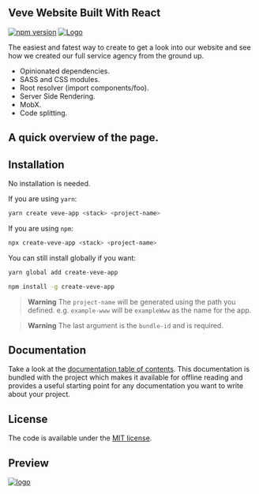 ## Veve Website Built With React

[![npm version](https://badge.fury.io/js/create-ueno-app.svg)](https://veveusa.com)
[![Logo](https://res.cloudinary.com/trujamal/image/upload/c_fit,g_west,h_200,w_140,x_214/v1538972172/Veve/Veve_Logo.png)](https://veveusa.com)


The easiest and fatest way to create to get a look into our website and see how we created our full service agency from the ground up.

- Opinionated dependencies.
- SASS and CSS modules.
- Root resolver (import components/foo).
- Server Side Rendering.
- MobX.
- Code splitting.

## A quick overview of the page.


## Installation

No installation is needed.

If you are using `yarn`:

```bash
yarn create veve-app <stack> <project-name>
```

If you are using `npm`:

```bash
npx create-veve-app <stack> <project-name>
```

You can still install globally if you want:

```bash
yarn global add create-veve-app
```

```bash
npm install -g create-veve-app
```

> **Warning** The `project-name` will be generated using the path you defined. e.g. `example-www` will be `exampleWww` as the name for the app.

> **Warning** The last argument is the `bundle-id` and is required.


## Documentation

Take a look at the [documentation table of contents](dist/doc/TOC.md).
This documentation is bundled with the project which makes it
available for offline reading and provides a useful starting point for
any documentation you want to write about your project.

## License

The code is available under the [MIT license](LICENSE.txt).


## Preview

[![logo](https://i.gyazo.com/0a5c75edfd135674f54b00c768e3b84a.jpg)](https://https://veveusa.com)
<br /><br />
